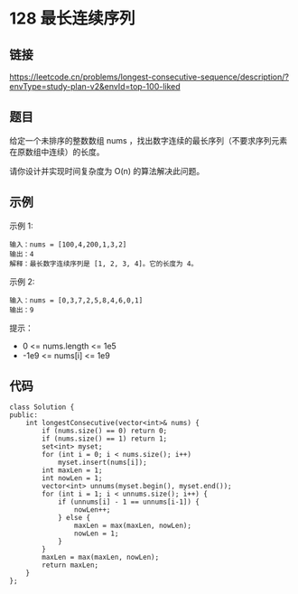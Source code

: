 # 128 最长连续序列
## 链接
https://leetcode.cn/problems/longest-consecutive-sequence/description/?envType=study-plan-v2&envId=top-100-liked

## 题目 
给定一个未排序的整数数组 nums ，找出数字连续的最长序列（不要求序列元素在原数组中连续）的长度。

请你设计并实现时间复杂度为 O(n) 的算法解决此问题。

## 示例
示例 1:
```
输入：nums = [100,4,200,1,3,2]
输出：4
解释：最长数字连续序列是 [1, 2, 3, 4]。它的长度为 4。
```
示例 2:
```
输入：nums = [0,3,7,2,5,8,4,6,0,1]
输出：9
```

提示：

- 0 <= nums.length <= 1e5
- -1e9 <= nums[i] <= 1e9  

## 代码
```
class Solution {
public:
    int longestConsecutive(vector<int>& nums) {
        if (nums.size() == 0) return 0;
        if (nums.size() == 1) return 1;
        set<int> myset;
        for (int i = 0; i < nums.size(); i++) 
            myset.insert(nums[i]);
        int maxLen = 1;
        int nowLen = 1;
        vector<int> unnums(myset.begin(), myset.end());
        for (int i = 1; i < unnums.size(); i++) {
            if (unnums[i] - 1 == unnums[i-1]) {
                nowLen++;
            } else {
                maxLen = max(maxLen, nowLen);
                nowLen = 1;
            }
        }
        maxLen = max(maxLen, nowLen);
        return maxLen;
    }
};
```